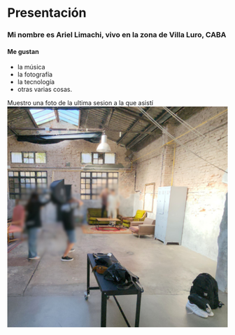 # Presentación

### Mi nombre es Ariel Limachi, vivo en la zona de Villa Luro, CABA
#### Me gustan
 - la música
 - la fotografía
 - la tecnología
 - otras varias cosas.

Muestro una foto de la ultima sesion a la que asistí
![Quizas demasiada resolución](/sesionmarzo1803.png)


